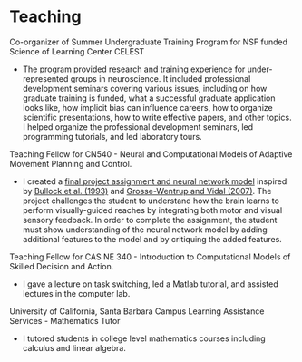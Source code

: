 # Teaching

Co-organizer of Summer Undergraduate Training Program for NSF funded Science of Learning Center CELEST

+ The program provided research and training experience for under-represented groups in neuroscience. It included professional development seminars covering various issues, including on how graduate training is funded, what a successful graduate application looks like, how implicit bias can influence careers, how to organize scientific presentations, how to write effective papers, and other topics. I helped organize the professional development seminars, led programming tutorials, and led laboratory tours.

Teaching Fellow for CN540 - Neural and Computational Models of Adaptive Movement Planning and Control.

+ I created a [final project assignment and neural network model](https://github.com/edeno/project-assignment-visuomotor-reach-adaptation) inspired by [Bullock et al. (1993)](http://www.cns.bu.edu/Profiles/Grossberg/BulGroGue1993JOCN.pdf) and [Grosse-Wentrup and Vidal (2007)](http://www.is.tuebingen.mpg.de/fileadmin/user_upload/files/publications/GrosseWentrupVidal2007_BioCyb_%5B0%5D.pdf). The project challenges the student to understand how the brain learns to perform visually-guided reaches by integrating both motor and visual sensory feedback. In order to complete the assignment, the student must show understanding of the neural network model by adding additional features to the model and by critiquing the added features.

Teaching Fellow for CAS NE 340 - Introduction to Computational Models of Skilled Decision and Action.

+ I gave a lecture on task switching, led a Matlab tutorial, and assisted lectures in the computer lab.

University of California, Santa Barbara Campus Learning Assistance Services - Mathematics Tutor

+ I tutored students in college level mathematics courses including calculus and linear algebra.
